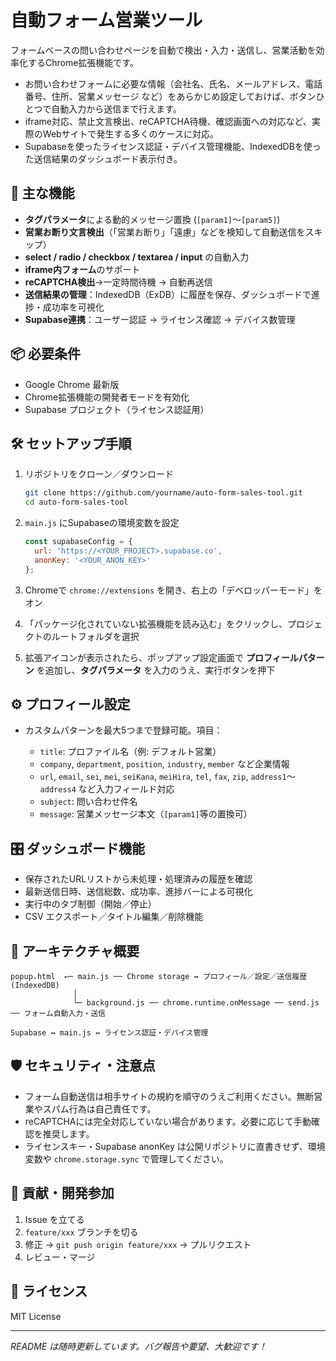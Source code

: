 # 自動フォーム営業ツール

フォームベースの問い合わせページを自動で検出・入力・送信し、営業活動を効率化するChrome拡張機能です。

* お問い合わせフォームに必要な情報（会社名、氏名、メールアドレス、電話番号、住所、営業メッセージ など）をあらかじめ設定しておけば、ボタンひとつで自動入力から送信まで行えます。
* iframe対応、禁止文言検出、reCAPTCHA待機、確認画面への対応など、実際のWebサイトで発生する多くのケースに対応。
* Supabaseを使ったライセンス認証・デバイス管理機能、IndexedDBを使った送信結果のダッシュボード表示付き。

## 🚀 主な機能

* **タグパラメータ**による動的メッセージ置換 (`[param1]`〜`[param5]`)
* **営業お断り文言検出**（「営業お断り」「遠慮」などを検知して自動送信をスキップ）
* **select / radio / checkbox / textarea / input** の自動入力
* **iframe内フォーム**のサポート
* **reCAPTCHA検出**→一定時間待機 → 自動再送信
* **送信結果の管理**：IndexedDB（ExDB）に履歴を保存、ダッシュボードで進捗・成功率を可視化
* **Supabase連携**：ユーザー認証 → ライセンス確認 → デバイス数管理

## 📦 必要条件

* Google Chrome 最新版
* Chrome拡張機能の開発者モードを有効化
* Supabase プロジェクト（ライセンス認証用）

## 🛠️ セットアップ手順

1. リポジトリをクローン／ダウンロード

   ```bash
   git clone https://github.com/yourname/auto-form-sales-tool.git
   cd auto-form-sales-tool
   ```
2. `main.js` にSupabaseの環境変数を設定

   ```js
   const supabaseConfig = {
     url: 'https://<YOUR_PROJECT>.supabase.co',
     anonKey: '<YOUR_ANON_KEY>'
   };
   ```
3. Chromeで `chrome://extensions` を開き、右上の「デベロッパーモード」をオン
4. 「パッケージ化されていない拡張機能を読み込む」をクリックし、プロジェクトのルートフォルダを選択
5. 拡張アイコンが表示されたら、ポップアップ設定画面で **プロフィールパターン** を追加し、**タグパラメータ** を入力のうえ、実行ボタンを押下

## ⚙️ プロフィール設定

* カスタムパターンを最大5つまで登録可能。項目：

  * `title`: プロファイル名（例: デフォルト営業）
  * `company`, `department`, `position`, `industry`, `member` など企業情報
  * `url`, `email`, `sei`, `mei`, `seiKana`, `meiHira`, `tel`, `fax`, `zip`, `address1`〜`address4` など入力フィールド対応
  * `subject`: 問い合わせ件名
  * `message`: 営業メッセージ本文（`[param1]`等の置換可）

## 🎛️ ダッシュボード機能

* 保存されたURLリストから未処理・処理済みの履歴を確認
* 最新送信日時、送信総数、成功率、進捗バーによる可視化
* 実行中のタブ制御（開始／停止）
* CSV エクスポート／タイトル編集／削除機能

## 🧩 アーキテクチャ概要

```text
popup.html  ←─ main.js ── Chrome storage ↔ プロフィール／設定／送信履歴 (IndexedDB)
              │
              └─ background.js ── chrome.runtime.onMessage ── send.js ── フォーム自動入力・送信

Supabase ↔ main.js ↔ ライセンス認証・デバイス管理
```

## 🛡️ セキュリティ・注意点

* フォーム自動送信は相手サイトの規約を順守のうえご利用ください。無断営業やスパム行為は自己責任です。
* reCAPTCHAには完全対応していない場合があります。必要に応じて手動確認を推奨します。
* ライセンスキー・Supabase anonKey は公開リポジトリに直書きせず、環境変数や `chrome.storage.sync` で管理してください。

## 🤝 貢献・開発参加

1. Issue を立てる
2. `feature/xxx` ブランチを切る
3. 修正 → `git push origin feature/xxx` → プルリクエスト
4. レビュー・マージ

## 📄 ライセンス

MIT License

---

*README は随時更新しています。バグ報告や要望、大歓迎です！*
